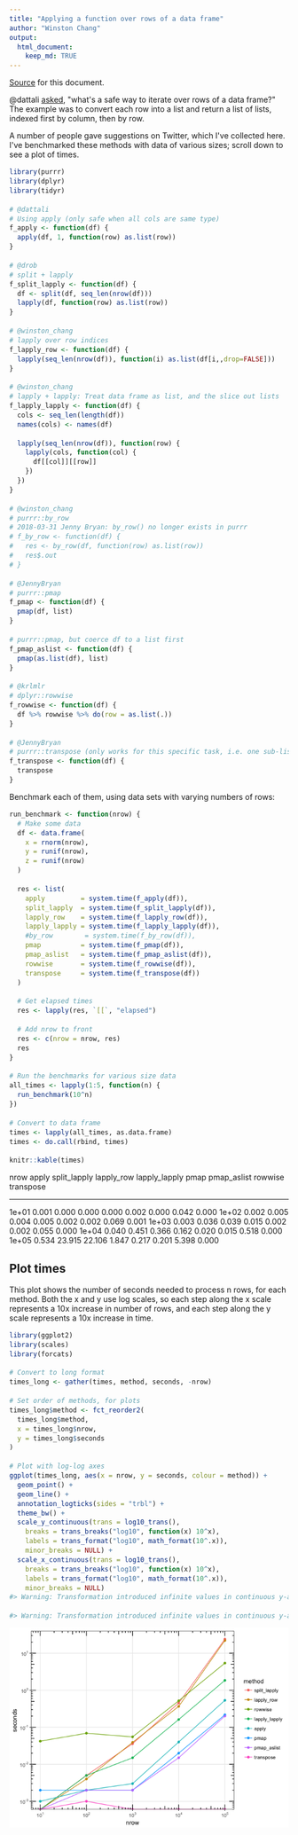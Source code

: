 ```yaml
---
title: "Applying a function over rows of a data frame"
author: "Winston Chang"
output:
  html_document:
    keep_md: TRUE
---
```




[Source](https://gist.github.com/wch/0e564def155d976c04dd28a876dc04b4) for this document.

@dattali [asked](https://twitter.com/daattali/status/761058049859518464), "what's a safe way to iterate over rows of a data frame?" The example was to convert each row into a list and return a list of lists, indexed first by column, then by row.

A number of people gave suggestions on Twitter, which I've collected here. I've benchmarked these methods with data of various sizes; scroll down to see a plot of times.


```r
library(purrr)
library(dplyr)
library(tidyr)

# @dattali
# Using apply (only safe when all cols are same type)
f_apply <- function(df) {
  apply(df, 1, function(row) as.list(row))  
}

# @drob
# split + lapply
f_split_lapply <- function(df) {
  df <- split(df, seq_len(nrow(df)))
  lapply(df, function(row) as.list(row))
}

# @winston_chang
# lapply over row indices
f_lapply_row <- function(df) {
  lapply(seq_len(nrow(df)), function(i) as.list(df[i,,drop=FALSE]))
}

# @winston_chang
# lapply + lapply: Treat data frame as list, and the slice out lists
f_lapply_lapply <- function(df) {
  cols <- seq_len(length(df))
  names(cols) <- names(df)

  lapply(seq_len(nrow(df)), function(row) {
    lapply(cols, function(col) {
      df[[col]][[row]]
    })
  })
}

# @winston_chang
# purrr::by_row
# 2018-03-31 Jenny Bryan: by_row() no longer exists in purrr
# f_by_row <- function(df) {
#   res <- by_row(df, function(row) as.list(row))
#   res$.out
# }

# @JennyBryan
# purrr::pmap
f_pmap <- function(df) {
  pmap(df, list)
}

# purrr::pmap, but coerce df to a list first
f_pmap_aslist <- function(df) {
  pmap(as.list(df), list)
}

# @krlmlr
# dplyr::rowwise
f_rowwise <- function(df) {
  df %>% rowwise %>% do(row = as.list(.))
}

# @JennyBryan
# purrr::transpose (only works for this specific task, i.e. one sub-list per row)
f_transpose <- function(df) {
  transpose
}
```


Benchmark each of them, using data sets with varying numbers of rows:


```r
run_benchmark <- function(nrow) {
  # Make some data
  df <- data.frame(
    x = rnorm(nrow),
    y = runif(nrow),
    z = runif(nrow)
  )
  
  res <- list(
    apply         = system.time(f_apply(df)),
    split_lapply  = system.time(f_split_lapply(df)),
    lapply_row    = system.time(f_lapply_row(df)),
    lapply_lapply = system.time(f_lapply_lapply(df)),
    #by_row        = system.time(f_by_row(df)),
    pmap          = system.time(f_pmap(df)),
    pmap_aslist   = system.time(f_pmap_aslist(df)),
    rowwise       = system.time(f_rowwise(df)),
    transpose     = system.time(f_transpose(df))
  )
  
  # Get elapsed times
  res <- lapply(res, `[[`, "elapsed")

  # Add nrow to front
  res <- c(nrow = nrow, res)
  res
}

# Run the benchmarks for various size data
all_times <- lapply(1:5, function(n) {
  run_benchmark(10^n)
})

# Convert to data frame
times <- lapply(all_times, as.data.frame)
times <- do.call(rbind, times)

knitr::kable(times)
```



  nrow   apply   split_lapply   lapply_row   lapply_lapply    pmap   pmap_aslist   rowwise   transpose
------  ------  -------------  -----------  --------------  ------  ------------  --------  ----------
 1e+01   0.001          0.000        0.000           0.000   0.002         0.000     0.042       0.000
 1e+02   0.002          0.005        0.004           0.005   0.002         0.002     0.069       0.001
 1e+03   0.003          0.036        0.039           0.015   0.002         0.002     0.055       0.000
 1e+04   0.040          0.451        0.366           0.162   0.020         0.015     0.518       0.000
 1e+05   0.534         23.915       22.106           1.847   0.217         0.201     5.398       0.000


## Plot times

This plot shows the number of seconds needed to process n rows, for each method. Both the x and y use log scales, so each step along the x scale represents a 10x increase in number of rows, and each step along the y scale represents a 10x increase in time.


```r
library(ggplot2)
library(scales)
library(forcats)

# Convert to long format
times_long <- gather(times, method, seconds, -nrow)

# Set order of methods, for plots
times_long$method <- fct_reorder2(
  times_long$method,
  x = times_long$nrow,
  y = times_long$seconds
)

# Plot with log-log axes
ggplot(times_long, aes(x = nrow, y = seconds, colour = method)) +
  geom_point() +
  geom_line() +
  annotation_logticks(sides = "trbl") +
  theme_bw() +
  scale_y_continuous(trans = log10_trans(),
    breaks = trans_breaks("log10", function(x) 10^x),
    labels = trans_format("log10", math_format(10^.x)),
    minor_breaks = NULL) +
  scale_x_continuous(trans = log10_trans(),
    breaks = trans_breaks("log10", function(x) 10^x),
    labels = trans_format("log10", math_format(10^.x)),
    minor_breaks = NULL)
#> Warning: Transformation introduced infinite values in continuous y-axis

#> Warning: Transformation introduced infinite values in continuous y-axis
```

![](wch_files/figure-html/plot-1.png)<!-- -->
